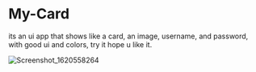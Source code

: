 # My-Card
its an ui app that shows like a card, an image, username, and password, with good ui and colors, 
try it hope u like it.



![Screenshot_1620558264](https://user-images.githubusercontent.com/77206236/117569678-80c44f80-b0cf-11eb-9839-1c5e583ace58.png)
